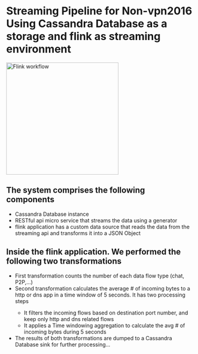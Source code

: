 <h1>Streaming Pipeline for Non-vpn2016 Using Cassandra Database as a storage and flink as streaming environment</h1>
<img width="300" height="300" src="https://drive.google.com/file/d/1OttjVAqdk6h0U8Xx-4MXc1DXav3hDCdg/view?usp=sharing" alt="Flink workflow" title="Flink Workflow" />
<h2>The system comprises the following components</h2>
<ul>
  <li>
    Cassandra Database instance
  </li>
  <li>RESTful api micro service that streams the data using a generator</li>
  <li>flink application has a custom data source that reads the data from the streaming api and transforms it into a JSON Object</li>
</ul>
<h2>Inside the flink application. We performed the following two transformations</h2>
<ul>
  <li>First transformation counts the number of each data flow type (chat, P2P,...)</li>
  <li>Second transformation calculates the average # of incoming bytes to a http or dns app in a time window of 5 seconds. It has two processing steps</li>
  <ul>
    <li>It filters the incoming flows based on destination port number, and keep only http and dns related flows</li>
    <li>It applies a Time windowing aggregation to calculate the avg # of incoming bytes during 5 seconds</li>
  </ul>
  <li>The results of both transformations are dumped to a Cassandra Database sink for further processing...</li>
</ul>
